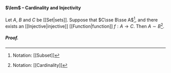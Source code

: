 #### $\lem$ – Cardinality and Injectivity
Let $A$, $B$ and $C$ be [[Set|sets]]. Suppose that $C\sse B\sse A$[^1], and there exists an [[Injective|injective]] [[Function|function]] $f:A\to C$. Then $A\sim B$[^2]. 

##### *Proof.*

[^1]: Notation: [[Subset]]
[^2]: Notation: [[Cardinality]]
